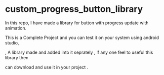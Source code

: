 # custom_progress_button_library
In this repo, I have made a library for button with progress update  with animation.

This is a Complete Project and you can test it on your system using android studio,

, A library made and added into it seprately , if any one feel to useful this library then

can download and use it in your project .
